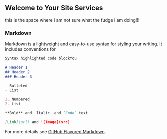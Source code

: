 ## Welcome to Your Site Services

this is the space where i am not sure what the fudge i am doing!!!

### Markdown

Markdown is a lightweight and easy-to-use syntax for styling your writing. It includes conventions for

```markdown
Syntax highlighted code blockYou

# Header 1
## Header 2
### Header 3

- Bulleted
- List

1. Numbered
2. List

**Bold** and _Italic_ and `Code` text

[Link](url) and ![Image](src)
```

For more details see [GitHub Flavored Markdown](https://guides.github.com/features/mastering-markdown/).
